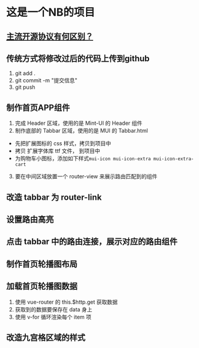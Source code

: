 # 这是一个NB的项目

## [主流开源协议有何区别？](https://www.zhihu.com/question/19568896)

## 传统方式将修改过后的代码上传到github  
1. git add .
2. git commit -m "提交信息"
3. git push

## 制作首页APP组件
1. 完成 Header 区域，使用的是 Mint-UI 的 Header 组件
2. 制作底部的 Tabbar 区域，使用的是 MUI 的 Tabbar.html
  + 先把扩展图标的 css 样式，拷贝到项目中
  + 拷贝 扩展字体库 ttf 文件， 到项目中
  + 为购物车小图标，添加如下样式`mui-icon mui-icon-extra mui-icon-extra-cart`
3. 要在中间区域放置一个 router-view 来展示路由匹配到的组件

## 改造 tabbar 为 router-link

## 设置路由高亮

## 点击 tabbar 中的路由连接，展示对应的路由组件

## 制作首页轮播图布局

## 加载首页轮播图数据
1. 使用 vue-router 的 this.$http.get 获取数据
2. 获取到的数据要保存在 data 身上
3. 使用 v-for 循环渲染每个 item 项

## 改造九宫格区域的样式
